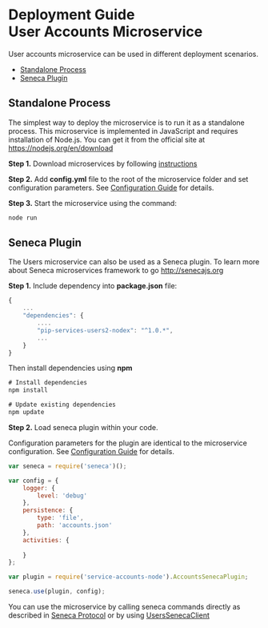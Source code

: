 # Deployment Guide <br/> User Accounts Microservice

User accounts microservice can be used in different deployment scenarios.

* [Standalone Process](#process)
* [Seneca Plugin](#seneca)

## <a name="process"></a> Standalone Process

The simplest way to deploy the microservice is to run it as a standalone process. 
This microservice is implemented in JavaScript and requires installation of Node.js. 
You can get it from the official site at https://nodejs.org/en/download

**Step 1.** Download microservices by following [instructions](Download.md)

**Step 2.** Add **config.yml** file to the root of the microservice folder and set configuration parameters. 
See [Configuration Guide](Configuration.md) for details.

**Step 3.** Start the microservice using the command:

```bash
node run
```

## <a name="seneca"></a> Seneca Plugin

The Users microservice can also be used as a Seneca plugin.
To learn more about Seneca microservices framework to go http://senecajs.org

**Step 1.** Include dependency into **package.json** file:

```javascript
{
    ...
    "dependencies": {
        ....
        "pip-services-users2-nodex": "^1.0.*",
        ...
    }
}
```

Then install dependencies using **npm**

```javascript
# Install dependencies
npm install

# Update existing dependencies
npm update
```

**Step 2.** Load seneca plugin within your code. 

Configuration parameters for the plugin are identical to the microservice configuration.
See [Configuration Guide](Configuration.md) for details.

```javascript
var seneca = require('seneca')();

var config = {
    logger: { 
        level: 'debug' 
    },
    persistence: {
        type: 'file',
        path: 'accounts.json'
    },
    activities: {
        
    }
};

var plugin = require('service-accounts-node').AccountsSenecaPlugin;

seneca.use(plugin, config);
```

You can use the microservice by calling seneca commands directly as described in [Seneca Protocol](SenecaProtocolV1.md)
or by using [UsersSenecaClient](https://github.com/pip-services-users2/client-accounts-node/NodeClientApiV1.md/#client_seneca)